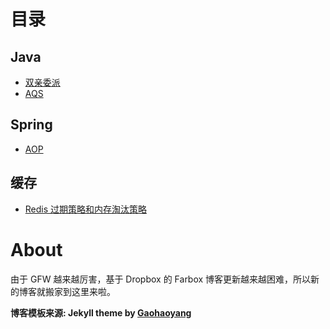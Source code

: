 # 目录

## Java

* [双亲委派](http://linyongchao.github.io/2021/03/25/java-classloader/)
* [AQS](http://linyongchao.github.io/2021/04/06/java-aqs/)

## Spring

* [AOP](http://linyongchao.github.io/2021/03/21/spring-aop/)

## 缓存

* [Redis 过期策略和内存淘汰策略](http://linyongchao.github.io/2020/04/09/redis-expire/)

# About

由于 GFW 越来越厉害，基于 Dropbox 的 Farbox 博客更新越来越困难，所以新的博客就搬家到这里来啦。

**博客模板来源:  Jekyll theme by [Gaohaoyang](https://github.com/Gaohaoyang/gaohaoyang.github.io)**
